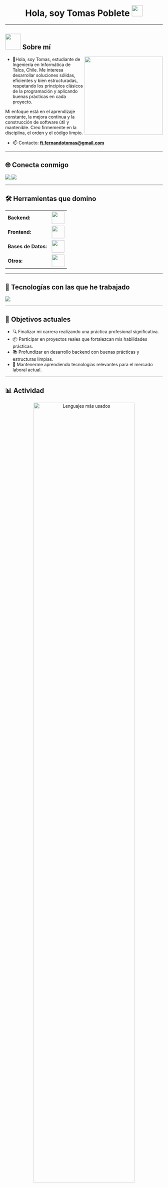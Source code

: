 <link rel="stylesheet" type='text/css' href="https://cdn.jsdelivr.net/gh/devicons/devicon@latest/devicon.min.css" />

<h1 align="center">Hola, soy Tomas Poblete <img src="https://media.giphy.com/media/hvRJCLFzcasrR4ia7z/giphy.gif" width="35"></h1>

---

## <img src="https://github.com/7oSkaaa/7oSkaaa/blob/main/Images/about_me.gif?raw=true" width="50"/> Sobre mí

<img align="right" src="https://github.com/7oSkaaa/7oSkaaa/blob/main/Images/Right_Side.gif?raw=true" width="250"/>

- 📍Hola, soy Tomas, estudiante de Ingeniería en Informática de Talca, Chile. Me interesa desarrollar soluciones sólidas, eficientes y bien estructuradas, respetando los principios clásicos de la programación y aplicando buenas prácticas en cada proyecto.

Mi enfoque está en el aprendizaje constante, la mejora continua y la construcción de software útil y mantenible. Creo firmemente en la disciplina, el orden y el código limpio.

- 📫 Contacto: **ft.fernandotomas@gmail.com**

---

## 🌐 Conecta conmigo

<p align="left">
  <a href="https://www.linkedin.com/in/tomas-poblete-chamorro-a7a424286/" target="_blank">
    <img src="https://img.shields.io/badge/LinkedIn-0077B5?style=for-the-badge&logo=linkedin&logoColor=white"/>
  </a>
  <a href="mailto:ft.fernandotomas@gmail.com" target="_blank">
    <img src="https://img.shields.io/badge/Gmail-D14836?style=for-the-badge&logo=gmail&logoColor=white"/>
  </a>
</p>

---

## 🛠️ Herramientas que domino

<table>
    <tr>
        <td style="font-weight: bold;">Backend:</td>
        <td><img height="40" src="https://skillicons.dev/icons?i=python,django,nodejs,express,java,springboot,c"/></td>
    </tr>
    <tr>
        <td style="font-weight: bold;">Frontend:</td>
        <td><img height="40" src="https://skillicons.dev/icons?i=html,css,tailwind,js,react,ts,nextjs"/></td>
    </tr>
    <tr>
        <td style="font-weight: bold;">Bases de Datos:</td>
        <td><img height="40" src="https://skillicons.dev/icons?i=postgres,mysql,oracledb,neo4j,mongodb,supabase"/></td>
    </tr>
    <tr>
        <td style="font-weight: bold;">Otros:</td>
        <td><img height="40" src="https://skillicons.dev/icons?i=mp,mpi,docker,postman,bun,latex"/></td>
    </tr>
</table>

---

## 🧪 Tecnologías con las que he trabajado

<p align="left">
  <img src="https://skillicons.dev/icons?i=julia,bash,linux,blender,figma,photoshop,lightroom"/>
</p>

---

## 🎯 Objetivos actuales

- 🔍 Finalizar mi carrera realizando una práctica profesional significativa.
- 📦 Participar en proyectos reales que fortalezcan mis habilidades prácticas.
- 📚 Profundizar en desarrollo backend con buenas prácticas y estructuras limpias.
- 🌱 Mantenerme aprendiendo tecnologías relevantes para el mercado laboral actual.

---

## 📊 Actividad

<div align="center">
  <a href="https://github.com/tomipoch">
    <img style="width: 80%; max-width: 600px;" src="https://github-readme-stats.vercel.app/api/top-langs?username=TU_USUARIO&show_icons=true&locale=es&layout=compact&theme=tokyonight" alt="Lenguajes más usados"/>
  </a>

  <a href="https://github.com/tomipoch">
    <img style="width: 80%; max-width: 600px;" src="https://github-readme-streak-stats.herokuapp.com/?user=TU_USUARIO&theme=tokyonight" alt="Racha de contribuciones" />
  </a>
</div>

---

## 🧭 Filosofía

> *"El código debe ser claro, funcional y útil. Siempre hay espacio para mejorar si hay disciplina y propósito."*

---

